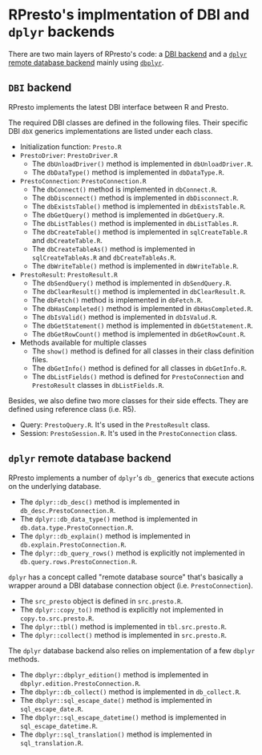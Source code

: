 # RPresto's implmentation of DBI and `dplyr` backends

There are two main layers of RPresto's code: a
[DBI backend](https://dbi.r-dbi.org/) and a
[`dplyr` remote database backend](https://dbplyr.tidyverse.org/articles/new-backend.html)
mainly using [`dbplyr`](https://dbplyr.tidyverse.org/).

## `DBI` backend

RPresto implements the latest DBI interface between R and Presto.

The required DBI classes are defined in the following files. Their specific DBI
`dbX` generics implementations are listed under each class.

* Initialization function: `Presto.R`
* `PrestoDriver`: `PrestoDriver.R`
  * The `dbUnloadDriver()` method is implemented in `dbUnloadDriver.R`.
  * The `dbDataType()` method is implemented in `dbDataType.R`.
* `PrestoConnection`: `PrestoConnection.R`
  * The `dbConnect()` method is implemented in `dbConnect.R`.
  * The `dbDisconnect()` method is implemented in `dbDisconnect.R`.
  * The `dbExistsTable()` method is implemented in `dbExistsTable.R`.
  * The `dbGetQuery()` method is implemented in `dbGetQuery.R`.
  * The `dbListTables()` method is implemented in `dbListTables.R`.
  * The `dbCreateTable()` method is implemented in `sqlCreateTable.R` and
    `dbCreateTable.R`.
  * The `dbCreateTableAs()` method is implemented in `sqlCreateTableAs.R` and
    `dbCreateTableAs.R`.
  * The `dbWriteTable()` method is implemented in `dbWriteTable.R`.
* `PrestoResult`: `PrestoResult.R`
  * The `dbSendQuery()` method is implemented in `dbSendQuery.R`.
  * The `dbClearResult()` method is implemented in `dbClearResult.R`.
  * The `dbFetch()` method is implemented in `dbFetch.R`.
  * The `dbHasCompleted()` method is implemented in `dbHasCompleted.R`.
  * The `dbIsValid()` method is implemented in `dbIsValud.R`.
  * The `dbGetStatement()` method is implemented in `dbGetStatement.R`.
  * The `dbGetRowCount()` method is implemented in `dbGetRowCount.R`.
* Methods available for multiple classes
  * The `show()` method is defined for all classes in their class definition
    files.
  * The `dbGetInfo()` method is defined for all classes in `dbGetInfo.R`.
  * The `dbListFields()` method is defined for `PrestoConnection` and
    `PrestoResult` classes in `dbListFields.R`.

Besides, we also define two more classes for their side effects. They are
defined using reference class (i.e. R5).

* Query: `PrestoQuery.R`. It's used in the `PrestoResult` class.
* Session: `PrestoSession.R`. It's used in the `PrestoConnection` class.

## `dplyr` remote database backend

RPresto implements a number of `dplyr`'s `db_` generics that execute actions on
the underlying database.
* The `dplyr::db_desc()` method is implemented in `db_desc.PrestoConnection.R`.
* The `dplyr::db_data_type()` method is implemented in
  `db.data.type.PrestoConnection.R`.
* The `dplyr::db_explain()` method is implemented in
  `db.explain.PrestoConnection.R`.
* The `dplyr::db_query_rows()` method is explicitly not implemented in
  `db.query.rows.PrestoConnection.R`.

`dplyr` has a concept called "remote database source" that's basically a wrapper
around a DBI database connection object (i.e. `PrestoConnection`).
* The `src_presto` object is defined in `src.presto.R`.
* The `dplyr::copy_to()` method is explicitly not implemented in
`copy.to.src.presto.R`.
* The `dplyr::tbl()` method is implemented in `tbl.src.presto.R`.
* The `dplyr::collect()` method is implemented in `src.presto.R`.

The `dplyr` database backend also relies on implementation of a few `dbplyr`
methods.
* The `dbplyr::dbplyr_edition()` method is implemented in
  `dbplyr.edition.PrestoConnection.R`.
* The `dbplyr::db_collect()` method is implemented in `db_collect.R`.
* The `dbplyr::sql_escape_date()` method is implemented in
  `sql_escape_date.R`.
* The `dbplyr::sql_escape_datetime()` method is implemented in
  `sql_escape_datetime.R`.
* The `dbplyr::sql_translation()` method is implemented in
  `sql_translation.R`.

